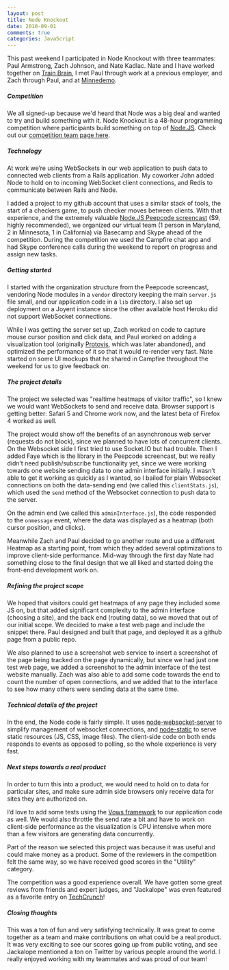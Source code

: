 ```yaml
---
layout: post
title: Node Knockout
date: 2010-09-01
comments: true
categories: JavaScript
---
```


This past weekend I participated in Node Knockout with three teammates: Paul Armstrong, Zach Johnson, and Nate Kadlac. Nate and I have worked together on [Train Brain](http://trainbrainapp.com/), I met Paul through work at a previous employer, and Zach through Paul, and at [Minnedemo](http://minnedemo.org/).

##### Competition

We all signed-up because we'd heard that Node was a big deal and wanted to try and build something with it. Node Knockout is a 48-hour programming competition where participants build something on top of [Node.JS](http://nodejs.org/). Check out our [competition team page here](http://nodeknockout.com/teams/jackalope).

##### Technology

At work we’re using WebSockets in our web application to push data to connected web clients from a Rails application. My coworker John added Node to hold on to incoming WebSocket client connections, and Redis to communicate between Rails and Node.

I added a project to my github account that uses a similar stack of tools, the start of a checkers game, to push checker moves between clients. With that experience, and the extremely valuable [Node.JS Peepcode screencast](http://peepcode.com/products/nodejs-i) ($9, highly recommended), we organized our virtual team (1 person in Maryland, 2 in Minnesota, 1 in California) via Basecamp and Skype ahead of the competition. During the competition we used the Campfire chat app and had Skype conference calls during the weekend to report on progress and assign new tasks.

##### Getting started

I started with the organization structure from the Peepcode screencast, vendoring Node modules in a `vendor` directory keeping the main `server.js` file small, and our application code in a `lib` directory. I also set up deployment on a Joyent instance since the other available host Heroku did not support WebSocket connections. 

While I was getting the server set up, Zach worked on code to capture mouse cursor position and click data, and Paul worked on adding a visualization tool (originally [Protovis](http://vis.stanford.edu/protovis/), which was later abandoned), and optimized the performance of it so that it would re-render very fast. Nate started on some UI mockups that he shared in Campfire throughout the weekend for us to give feedback on.

##### The project details

The project we selected was "realtime heatmaps of visitor traffic", so I knew we would want WebSockets to send and receive data. Browser support is getting better: Safari 5 and Chrome work now, and the latest beta of Firefox 4 worked as well.

The project would show off the benefits of an asynchronous web server (requests do not block), since we planned to have lots of concurrent clients. On the Websocket side I first tried to use Socket.IO but had trouble. Then I added Faye which is the library in the Peepcode screencast, but we really didn’t need publish/subscribe functionality yet, since we were working towards one website sending data to one admin interface initially. I wasn’t able to get it working as quickly as I wanted, so I bailed for plain Websocket connections on both the data-sending end (we called this `clientStats.js`), which used the `send` method of the Websocket connection to push data to the server. 

On the admin end (we called this `adminInterface.js`), the code responded to the `onmessage` event, where the data was displayed as a heatmap (both cursor position, and clicks). 

Meanwhile Zach and Paul decided to go another route and use a different Heatmap as a starting point, from which they added several optimizations to improve client-side performance. Mid-way through the first day Nate had something close to the final design that we all liked and started doing the front-end development work on.

##### Refining the project scope

We hoped that visitors could get heatmaps of any page they included some JS on, but that added significant complexity to the admin interface (choosing a site), and the back end (routing data), so we moved that out of our initial scope. We decided to make a test web page and include the snippet there. Paul designed and built that page, and deployed it as a github page from a public repo. 

We also planned to use a screenshot web service to insert a screenshot of the page being tracked on the page dynamically, but since we had just one test web page, we added a screenshot to the admin interface of the test website manually. Zach was also able to add some code towards the end to count the number of open connections, and we added that to the interface to see how many others were sending data at the same time. 

##### Technical details of the project

In the end, the Node code is fairly simple. It uses [node-websocket-server](http://github.com/miksago/node-websocket-server) to simplify management of websocket connections, and [node-static](http://github.com/cloudhead/node-static) to serve static resources (JS, CSS, image files). The client-side code on both ends responds to events as opposed to polling, so the whole experience is very fast. 

##### Next steps towards a real product

In order to turn this into a product, we would need to hold on to data for particular sites, and make sure admin side browsers only receive data for sites they are authorized on.

I’d love to add some tests using the [Vows framework](http://vowsjs.org/) to our application code as well. We would also throttle the send rate a bit and have to work on client-side performance as the visualization is CPU intensive when more than a few visitors are generating data concurrently.

Part of the reason we selected this project was because it was useful and could make money as a product. Some of the reviewers in the competition felt the same way, so we have received good scores in the "Utility" category.

The competition was a good experience overall. We have gotten some great reviews from friends and expert judges, and "Jackalope" was even featured as a favorite entry on [TechCrunch](http://techcrunch.com/2010/09/01/nodejs-knockout/)! 

##### Closing thoughts

This was a ton of fun and very satisfying technically. It was great to come together as a team and make contributions on what could be a real product. It was very exciting to see our scores going up from public voting, and see Jackalope mentioned a ton on Twitter by various people around the world. I really enjoyed working with my teammates and was proud of our team!
